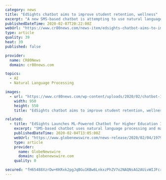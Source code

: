 ```yaml
---
category: news
title: "EdSights chatbot aims to improve student retention, wellness"
excerpt: "A new SMS-based chatbot is attempting to use natural language processing and machine learning to proactively engage at-risk students and connect them with on-campus resources. The company behind the solution, EdSights, is an education technology firm focused on improving student retention and wellness in higher ed. EdSights believes that its ..."
publishedDateTime: 2020-02-07T20:22:00Z
webUrl: "https://www.cr80news.com/news-item/edsights-chatbot-aims-to-improve-student-retention-wellness/"
type: article
quality: 39
heat: 39
published: false

provider:
  name: CR80News
  domain: cr80news.com

topics:
  - AI
  - Natural Language Processing

images:
  - url: "https://www.cr80news.com/wp-content/uploads/2020/02/chatbot-1.png"
    width: 950
    height: 550
    title: "EdSights chatbot aims to improve student retention, wellness"

related:
  - title: "EdSights Launches ML-Powered Chatbot for Higher Education Institutions to Help Improve Student Retention and Wellness"
    excerpt: "SMS-based chatbot uses natural language processing and machine learning to proactively engage at-risk students and connect them with on-campus resources; already engaging 50,000+ students at higher ed"
    publishedDateTime: 2020-02-04T13:05:00Z
    webUrl: "https://www.globenewswire.com/news-release/2020/02/04/1979419/0/en/EdSights-Launches-ML-Powered-Chatbot-for-Higher-Education-Institutions-to-Help-Improve-Student-Retention-and-Wellness.html"
    type: article
    provider:
      name: GlobeNewswire
      domain: globenewswire.com
    quality: 0

secured: "fH65488XzrDw+KKRxk2pgJqBGu1KBw6LnkxzPhZV7o2NAQNsAG2AUivWIJFcroDROdLFP83NZAKvburvqXjw8cn5D4Hjw6zHr1QghGVwNZEsTy63WYDEshZ2Apl9t62q95ZeFrxMoM9li47LzNe7GX3eTpVOhZGgsnQgDII3X45BEk3jfRyoC4mKq3GJ9x33DTiWuiYKr/zTt/dXgtZyg0TRWGixqPeOZv+R2I0wtPyE1ffO/N03SiiH+MR8ee1STvArCoApOe7IX5sg2bSHHGq8NQk+dGSaqENXCF0Vv28ecAcafk+9WdPXQ8X3IxCr;6e8KOZBmS789lVrpyRB2oA=="
---
```


